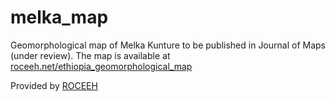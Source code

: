 # melka_map

Geomorphological map of Melka Kunture to be published in Journal of Maps (under review).
The map is available at [roceeh.net/ethiopia_geomorphological_map](roceeh.net/ethiopia_geomorphological_map)

Provided by [ROCEEH](http://www.roceeh.net/home/)
